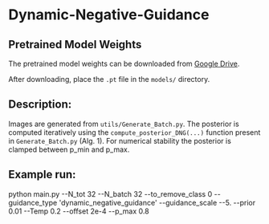 # Dynamic-Negative-Guidance

## Pretrained Model Weights
The pretrained model weights can be downloaded from [Google Drive](https://drive.google.com/drive/folders/1kTdcR3Yt_Yb8s1qcxZpRgjv_0YpsR6JS?usp=drive_link).

After downloading, place the `.pt` file in the `models/` directory.

## Description:

Images are generated from `utils/Generate_Batch.py`.
The posterior is computed iteratively using the `compute_posterior_DNG(...)` function present in `Generate_Batch.py` (Alg. 1). For numerical stability the posterior is clamped between p_min and p_max.


## Example run:
python main.py --N_tot 32 --N_batch 32 --to_remove_class 0 --guidance_type 'dynamic_negative_guidance' --guidance_scale --5. --prior 0.01 --Temp 0.2 --offset 2e-4 --p_max 0.8
